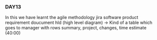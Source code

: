 ### DAY13

In this we have learnt the agile methodology jira software product requirement doucument hld (high level diagram) -> Kind of a table which goes to manager with rows summary, project, changes, time estimate (40:00)

